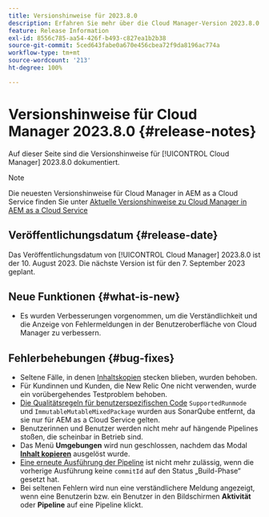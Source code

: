 ```yaml
---
title: Versionshinweise für 2023.8.0
description: Erfahren Sie mehr über die Cloud Manager-Version 2023.8.0.
feature: Release Information
exl-id: 8556c785-aa54-426f-b493-c827ea1b2b38
source-git-commit: 5ced643fabe0a670e456cbea72f9da8196ac774a
workflow-type: tm+mt
source-wordcount: '213'
ht-degree: 100%

---
```


# Versionshinweise für Cloud Manager 2023.8.0 {#release-notes}

Auf dieser Seite sind die Versionshinweise für [!UICONTROL Cloud Manager] 2023.8.0 dokumentiert.

>[!NOTE]
>
>Die neuesten Versionshinweise für Cloud Manager in AEM as a Cloud Service finden Sie unter [Aktuelle Versionshinweise zu Cloud Manager in AEM as a Cloud Service](https://experienceleague.adobe.com/de/docs/experience-manager-cloud-service/content/release-notes/cloud-manager/current)

## Veröffentlichungsdatum {#release-date}

Das Veröffentlichungsdatum von [!UICONTROL Cloud Manager] 2023.8.0 ist der 10. August 2023. Die nächste Version ist für den 7. September 2023 geplant.

## Neue Funktionen {#what-is-new}

* Es wurden Verbesserungen vorgenommen, um die Verständlichkeit und die Anzeige von Fehlermeldungen in der Benutzeroberfläche von Cloud Manager zu verbessern.

## Fehlerbehebungen {#bug-fixes}

* Seltene Fälle, in denen [Inhaltskopien](/help/using/content-copy.md) stecken blieben, wurden behoben.
* Für Kundinnen und Kunden, die New Relic One nicht verwenden, wurde ein vorübergehendes Testproblem behoben.
* [Die Qualitätsregeln für benutzerspezifischen Code](/help/using/custom-code-quality-rules.md) `SupportedRunmode` und `ImmutableMutableMixedPackage` wurden aus SonarQube entfernt, da sie nur für AEM as a Cloud Service gelten.
* Benutzerinnen und Benutzer werden nicht mehr auf hängende Pipelines stoßen, die scheinbar in Betrieb sind.
* Das Menü **Umgebungen** wird nun geschlossen, nachdem das Modal **[Inhalt kopieren](/help/using/content-copy.md)** ausgelöst wurde.
* [Eine erneute Ausführung der Pipeline](/help/using/code-deployment.md#reexecute-deployment) ist nicht mehr zulässig, wenn die vorherige Ausführung keine `commitId` auf den Status „Build-Phase“ gesetzt hat.
* Bei seltenen Fehlern wird nun eine verständlichere Meldung angezeigt, wenn eine Benutzerin bzw. ein Benutzer in den Bildschirmen **Aktivität** oder **Pipeline** auf eine Pipeline klickt.
